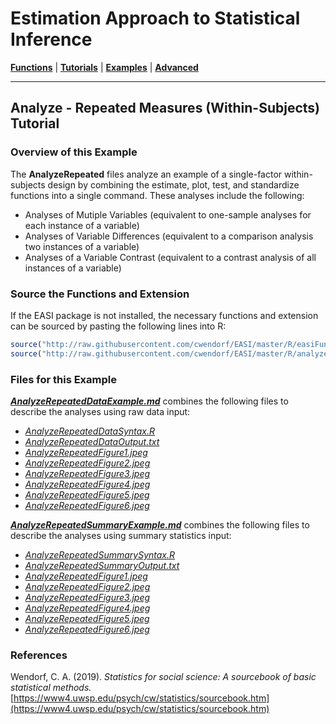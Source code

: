 # Estimation Approach to Statistical Inference

[**Functions**](../../Functions) | 
[**Tutorials**](../../Tutorials) | 
[**Examples**](../../Examples) | 
[**Advanced**](../../Advanced)

---

## Analyze - Repeated Measures (Within-Subjects) Tutorial

### Overview of this Example

The **AnalyzeRepeated** files analyze an example of a single-factor within-subjects design by combining the estimate, plot, test, and standardize functions into a single command. These analyses include the following:

- Analyses of Mutiple Variables (equivalent to one-sample analyses for each instance of a variable)
- Analyses of Variable Differences (equivalent to a comparison analysis two instances of a variable)
- Analyses of a Variable Contrast (equivalent to a contrast analysis of all instances of a variable)

### Source the Functions and Extension

If the EASI package is not installed, the necessary functions and extension can be sourced by pasting the following lines into R:
```r
source("http://raw.githubusercontent.com/cwendorf/EASI/master/R/easiFunctions.R")
source("http://raw.githubusercontent.com/cwendorf/EASI/master/R/analyzeExtension.R")
```

### Files for this Example

[_**AnalyzeRepeatedDataExample.md**_](./AnalyzeRepeatedDataExample.md) combines the following files to describe the analyses using raw data input:

- [_AnalyzeRepeatedDataSyntax.R_](./AnalyzeRepeatedDataSyntax.R)
- [_AnalyzeRepeatedDataOutput.txt_](./AnalyzeRepeatedDataOutput.txt)
- [_AnalyzeRepeatedFigure1.jpeg_](./AnalyzeRepeatedFigure1.jpeg)
- [_AnalyzeRepeatedFigure2.jpeg_](./AnalyzeRepeatedFigure2.jpeg)
- [_AnalyzeRepeatedFigure3.jpeg_](./AnalyzeRepeatedFigure3.jpeg) 
- [_AnalyzeRepeatedFigure4.jpeg_](./AnalyzeRepeatedFigure4.jpeg)
- [_AnalyzeRepeatedFigure5.jpeg_](./AnalyzeRepeatedFigure5.jpeg) 
- [_AnalyzeRepeatedFigure6.jpeg_](./AnalyzeRepeatedFigure6.jpeg)

[_**AnalyzeRepeatedSummaryExample.md**_](./AnalyzeRepeatedSummaryExample.md) combines the following files to describe the analyses using summary statistics input:

- [_AnalyzeRepeatedSummarySyntax.R_](./AnalyzeRepeatedSummarySyntax.R)
- [_AnalyzeRepeatedSummaryOutput.txt_](./AnalyzeRepeatedSummaryOutput.txt)
- [_AnalyzeRepeatedFigure1.jpeg_](./AnalyzeRepeatedFigure1.jpeg)
- [_AnalyzeRepeatedFigure2.jpeg_](./AnalyzeRepeatedFigure2.jpeg)
- [_AnalyzeRepeatedFigure3.jpeg_](./AnalyzeRepeatedFigure3.jpeg) 
- [_AnalyzeRepeatedFigure4.jpeg_](./AnalyzeRepeatedFigure4.jpeg)
- [_AnalyzeRepeatedFigure5.jpeg_](./AnalyzeRepeatedFigure5.jpeg) 
- [_AnalyzeRepeatedFigure6.jpeg_](./AnalyzeRepeatedFigure6.jpeg)

### References

Wendorf, C. A. (2019). _Statistics for social science: A sourcebook of basic statistical methods._ [https://www4.uwsp.edu/psych/cw/statistics/sourcebook.htm](https://www4.uwsp.edu/psych/cw/statistics/sourcebook.htm)
